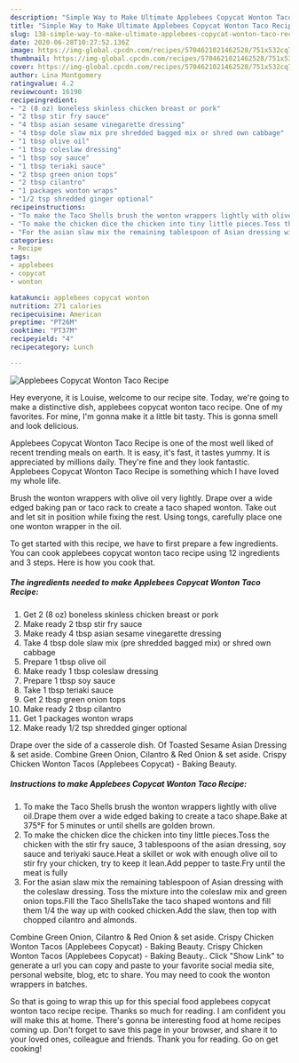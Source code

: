 ```yaml
---
description: "Simple Way to Make Ultimate Applebees Copycat Wonton Taco Recipe"
title: "Simple Way to Make Ultimate Applebees Copycat Wonton Taco Recipe"
slug: 138-simple-way-to-make-ultimate-applebees-copycat-wonton-taco-recipe
date: 2020-06-28T10:27:52.136Z
image: https://img-global.cpcdn.com/recipes/5704621021462528/751x532cq70/applebees-copycat-wonton-taco-recipe-recipe-main-photo.jpg
thumbnail: https://img-global.cpcdn.com/recipes/5704621021462528/751x532cq70/applebees-copycat-wonton-taco-recipe-recipe-main-photo.jpg
cover: https://img-global.cpcdn.com/recipes/5704621021462528/751x532cq70/applebees-copycat-wonton-taco-recipe-recipe-main-photo.jpg
author: Lina Montgomery
ratingvalue: 4.2
reviewcount: 16190
recipeingredient:
- "2 (8 oz) boneless skinless chicken breast or pork"
- "2 tbsp stir fry sauce"
- "4 tbsp asian sesame vinegarette dressing"
- "4 tbsp dole slaw mix pre shredded bagged mix or shred own cabbage"
- "1 tbsp olive oil"
- "1 tbsp coleslaw dressing"
- "1 tbsp soy sauce"
- "1 tbsp teriaki sauce"
- "2 tbsp green onion tops"
- "2 tbsp cilantro"
- "1 packages wonton wraps"
- "1/2 tsp shredded ginger optional"
recipeinstructions:
- "To make the Taco Shells brush the wonton wrappers lightly with olive oil.Drape them over a wide edged baking to create a taco shape.Bake at 375°F for 5 minutes or until shells are golden brown."
- "To make the chicken dice the chicken into tiny little pieces.Toss the chicken with the stir fry sauce, 3 tablespoons of the asian dressing, soy sauce and teriyaki sauce.Heat a skillet or wok with enough olive oil to stir fry your chicken, try to keep it lean.Add pepper to taste.Fry until the meat is fully"
- "For the asian slaw mix the remaining tablespoon of Asian dressing with the coleslaw dressing. Toss the mixture into the coleslaw mix and green onion tops.Fill the Taco ShellsTake the taco shaped wontons and fill them 1/4 the way up with cooked chicken.Add the slaw, then top with chopped cilantro and almonds."
categories:
- Recipe
tags:
- applebees
- copycat
- wonton

katakunci: applebees copycat wonton 
nutrition: 271 calories
recipecuisine: American
preptime: "PT26M"
cooktime: "PT37M"
recipeyield: "4"
recipecategory: Lunch

---
```



![Applebees Copycat Wonton Taco Recipe](https://img-global.cpcdn.com/recipes/5704621021462528/751x532cq70/applebees-copycat-wonton-taco-recipe-recipe-main-photo.jpg)

Hey everyone, it is Louise, welcome to our recipe site. Today, we're going to make a distinctive dish, applebees copycat wonton taco recipe. One of my favorites. For mine, I'm gonna make it a little bit tasty. This is gonna smell and look delicious.

Applebees Copycat Wonton Taco Recipe is one of the most well liked of recent trending meals on earth. It is easy, it's fast, it tastes yummy. It is appreciated by millions daily. They're fine and they look fantastic. Applebees Copycat Wonton Taco Recipe is something which I have loved my whole life.

Brush the wonton wrappers with olive oil very lightly. Drape over a wide edged baking pan or taco rack to create a taco shaped wonton. Take out and let sit in position while fixing the rest. Using tongs, carefully place one one wonton wrapper in the oil.


To get started with this recipe, we have to first prepare a few ingredients. You can cook applebees copycat wonton taco recipe using 12 ingredients and 3 steps. Here is how you cook that.

<!--inarticleads1-->

##### The ingredients needed to make Applebees Copycat Wonton Taco Recipe:

1. Get 2 (8 oz) boneless skinless chicken breast or pork
1. Make ready 2 tbsp stir fry sauce
1. Make ready 4 tbsp asian sesame vinegarette dressing
1. Take 4 tbsp dole slaw mix (pre shredded bagged mix) or shred own cabbage
1. Prepare 1 tbsp olive oil
1. Make ready 1 tbsp coleslaw dressing
1. Prepare 1 tbsp soy sauce
1. Take 1 tbsp teriaki sauce
1. Get 2 tbsp green onion tops
1. Make ready 2 tbsp cilantro
1. Get 1 packages wonton wraps
1. Make ready 1/2 tsp shredded ginger optional


Drape over the side of a casserole dish. Of Toasted Sesame Asian Dressing &amp; set aside. Combine Green Onion, Cilantro &amp; Red Onion &amp; set aside. Crispy Chicken Wonton Tacos (Applebees Copycat) - Baking Beauty. 

<!--inarticleads2-->

##### Instructions to make Applebees Copycat Wonton Taco Recipe:

1. To make the Taco Shells brush the wonton wrappers lightly with olive oil.Drape them over a wide edged baking to create a taco shape.Bake at 375°F for 5 minutes or until shells are golden brown.
1. To make the chicken dice the chicken into tiny little pieces.Toss the chicken with the stir fry sauce, 3 tablespoons of the asian dressing, soy sauce and teriyaki sauce.Heat a skillet or wok with enough olive oil to stir fry your chicken, try to keep it lean.Add pepper to taste.Fry until the meat is fully
1. For the asian slaw mix the remaining tablespoon of Asian dressing with the coleslaw dressing. Toss the mixture into the coleslaw mix and green onion tops.Fill the Taco ShellsTake the taco shaped wontons and fill them 1/4 the way up with cooked chicken.Add the slaw, then top with chopped cilantro and almonds.


Combine Green Onion, Cilantro &amp; Red Onion &amp; set aside. Crispy Chicken Wonton Tacos (Applebees Copycat) - Baking Beauty. Crispy Chicken Wonton Tacos (Applebees Copycat) - Baking Beauty.. Click &#34;Show Link&#34; to generate a url you can copy and paste to your favorite social media site, personal website, blog, etc to share. You may need to cook the wonton wrappers in batches. 

So that is going to wrap this up for this special food applebees copycat wonton taco recipe recipe. Thanks so much for reading. I am confident you will make this at home. There's gonna be interesting food at home recipes coming up. Don't forget to save this page in your browser, and share it to your loved ones, colleague and friends. Thank you for reading. Go on get cooking!
